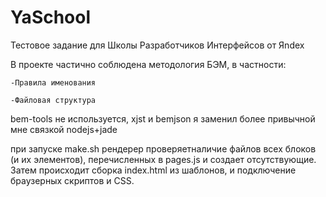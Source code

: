 YaSchool
========

Тестовое задание для Школы Разработчиков Интерфейсов от Яndex

В проекте частично соблюдена методология БЭМ, в частности:

    -Правила именования

    -Файловая структура
bem-tools не используется, xjst и bemjson я заменил более привычной мне связкой nodejs+jade

при запуске make.sh рендерер проверяетналичие файлов всех блоков (и их элементов), перечисленных в pages.js и создает отсутствующие.
Затем происходит сборка index.html из шаблонов, и подключение браузерных скриптов и CSS.
